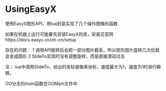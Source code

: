 # UsingEasyX
使用EasyX图形API，用lua封装实现了几个操作图像的函数

如果在机器上运行可能要先安装EasyX的库，安装见官网https://docs.easyx.cn/zh-cn/setup

存在的问题：
  1 调用API旋转后会把一部分图片截丢，所以矩形图片旋转几次后就会变成圆形
  2 SlideTo实现时没有调整旋转，而是直接滑动过去
  
  注：
  lua中调用SlideTo，给出的坐标是像素坐标，速度最大为1，速度为1时进行瞬移。 
  
  OO分支的main函数在OOMain文件中
